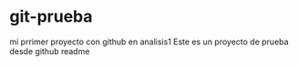 # git-prueba
mi prrimer proyecto con github en analisis1
Este es un proyecto de prueba desde github readme
